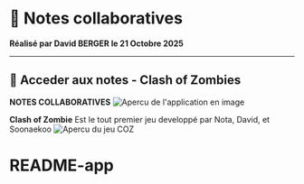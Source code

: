 # 🧻 Notes collaboratives

**Réalisé par David BERGER le 21 Octobre 2025**

---

## 📖 Acceder aux notes - Clash of Zombies

**NOTES COLLABORATIVES**
![Apercu de l'application en image](assets/git2.png)

**Clash of Zombie** Est le tout premier jeu developpé par Nota, David, et Soonaekoo
![Apercu du jeu COZ](assets/git1.png)

# README-app
